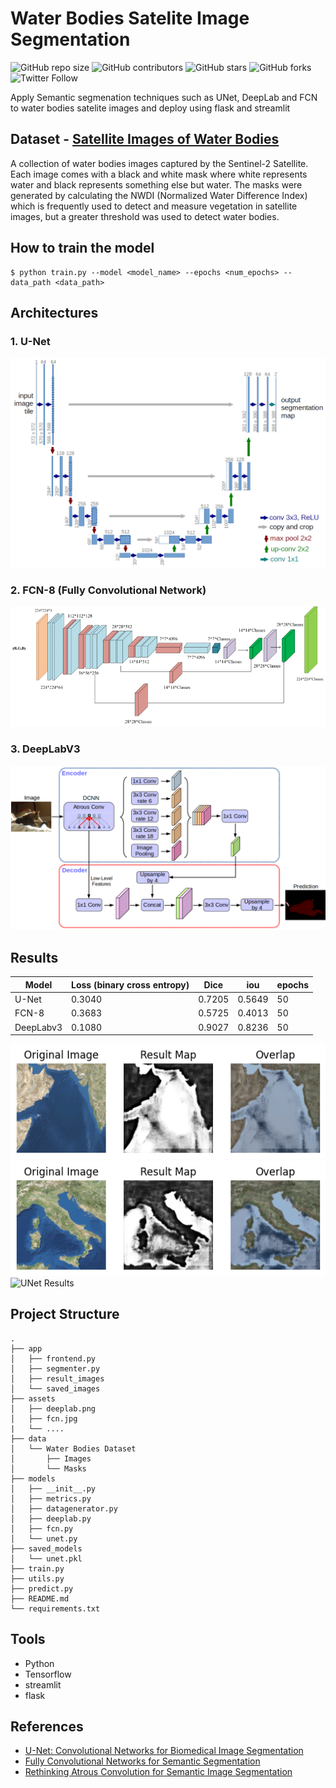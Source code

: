 # Water Bodies Satelite Image Segmentation
![GitHub repo size](https://img.shields.io/github/repo-size/hossamasaad/Water-bodies-satelite-image-segmentation)
![GitHub contributors](https://img.shields.io/github/contributors/hossamasaad/Water-bodies-satelite-image-segmentation)
![GitHub stars](https://img.shields.io/github/stars/hossamasaad/Water-bodies-satelite-image-segmentation?style=social)
![GitHub forks](https://img.shields.io/github/forks/hossamasaad/Water-bodies-satelite-image-segmentation?style=social)
![Twitter Follow](https://img.shields.io/twitter/follow/hossamasaad10?style=social)

Apply Semantic segmenation techniques such as UNet, DeepLab and FCN to water bodies satelite images and deploy using flask and streamlit

## Dataset - [Satellite Images of Water Bodies](https://www.kaggle.com/datasets/franciscoescobar/satellite-images-of-water-bodies)
A collection of water bodies images captured by the Sentinel-2 Satellite. Each image comes with a black and white mask where white represents water and black represents something else but water. The masks were generated by calculating the NWDI (Normalized Water Difference Index) which is frequently used to detect and measure vegetation in satellite images, but a greater threshold was used to detect water bodies.


## How to train the model
```
$ python train.py --model <model_name> --epochs <num_epochs> --data_path <data_path>
```
## Architectures

### 1. U-Net
![U-Net](assets/unet.png)

### 2. FCN-8 (Fully Convolutional Network)
![FCN](assets/fcn.jpg)

### 3. DeepLabV3
![DeepLab](assets/deeplab.png)

## Results
|Model|Loss (binary cross entropy)|Dice|iou|epochs|
|--|--|--|--|--|
|U-Net|0.3040|0.7205|0.5649|50|
|FCN-8|0.3683|0.5725|0.4013|50|
|DeepLabv3|0.1080|0.9027|0.8236|50|

![UNet Results](assets/unet_result.png)
![UNet Results](assets/unet_result2.png)
![UNet Results](assets/island.gif )


## Project Structure

```
.
├── app
│   ├── frontend.py
│   ├── segmenter.py
│   ├── result_images
│   └── saved_images
├── assets
│   ├── deeplab.png
│   ├── fcn.jpg
|   └── ....
├── data
│   └── Water Bodies Dataset
│       ├── Images
│       └── Masks
├── models
│   ├── __init__.py
│   ├── metrics.py
│   ├── datagenerator.py
│   ├── deeplab.py
│   ├── fcn.py
│   └── unet.py
├── saved_models
│   └── unet.pkl
├── train.py
├── utils.py
├── predict.py
├── README.md
└── requirements.txt
```

## Tools
- Python
- Tensorflow
- streamlit
- flask

## References
- [U-Net: Convolutional Networks for Biomedical Image Segmentation](https://arxiv.org/abs/1505.04597v1)
- [Fully Convolutional Networks for Semantic Segmentation](https://arxiv.org/abs/1605.06211v1)
- [Rethinking Atrous Convolution for Semantic Image Segmentation](https://arxiv.org/abs/1706.05587v3)
